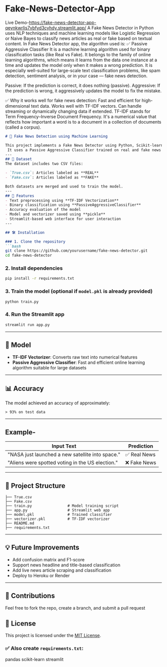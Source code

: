 # Fake-News-Detector-App

Live Demo-https://fake-news-detector-app-qeynkwrlis7vbfyd3cyhdy.streamlit.app/
A Fake News Detector in Python uses NLP techniques and machine learning models like Logistic Regression or Naive Bayes to classify news articles as real or fake based on textual content.
In Fake News Detector app, the algorithm used is:
✅ Passive Aggressive Classifier
It is a machine learning algorithm used for binary classification tasks (like Real vs Fake).
It belongs to the family of online learning algorithms, which means it learns from the data one instance at a time and updates the model only when it makes a wrong prediction.
It is especially well-suited for large-scale text classification problems, like spam detection, sentiment analysis, or in your case — fake news detection.

Passive: If the prediction is correct, it does nothing (passive).
Aggressive: If the prediction is wrong, it aggressively updates the model to fix the mistake.

✅ Why it works well for fake news detection:
Fast and efficient for high-dimensional text data.
Works well with TF-IDF vectors.
Can handle streaming or dynamically changing data if extended.
TF-IDF stands for Term Frequency–Inverse Document Frequency. It's a numerical value that reflects how important a word is to a document in a collection of documents (called a corpus).

````markdown
# 📰 Fake News Detection using Machine Learning

This project implements a Fake News Detector using Python, Scikit-learn, and Streamlit.
 It uses a Passive Aggressive Classifier trained on real and fake news datasets to classify news articles as **REAL** or **FAKE**.
---
## 📂 Dataset
The dataset includes two CSV files:

- `True.csv`: Articles labeled as **REAL**
- `Fake.csv`: Articles labeled as **FAKE**

Both datasets are merged and used to train the model.
---
## 📌 Features
- Text preprocessing using **TF-IDF Vectorization**
- Binary classification using **PassiveAggressiveClassifier**
- Accuracy evaluation of the model
- Model and vectorizer saved using **pickle**
- Streamlit-based web interface for user interaction
---

## 🛠️ Installation

### 1. Clone the repository
```bash
git clone https://github.com/yourusername/fake-news-detector.git
cd fake-news-detector
````
### 2. Install dependencies
```bash
pip install -r requirements.txt
```
### 3. Train the model (optional if `model.pkl` is already provided)

```bash
python train.py
```

### 4. Run the Streamlit app

```bash
streamlit run app.py
```

---

## 🧠 Model

* **TF-IDF Vectorizer**: Converts raw text into numerical features
* **Passive Aggressive Classifier**: Fast and efficient online learning algorithm suitable for large datasets

---

## 📊 Accuracy

The model achieved an accuracy of approximately:

```
> 93% on test data
```
---

## Example-

| Input Text                                       | Prediction  |
| ------------------------------------------------ | ----------- |
| "NASA just launched a new satellite into space." | ✅ Real News |
| "Aliens were spotted voting in the US election." | ❌ Fake News |

---

## 📁 Project Structure

```
├── True.csv
├── Fake.csv
├── train.py                # Model training script
├── app.py                  # Streamlit web app
├── model.pkl               # Trained classifier
├── vectorizer.pkl          # TF-IDF vectorizer
├── README.md
├── requirements.txt
```

---
## 💡 Future Improvements

* Add confusion matrix and F1-score
* Support news headline and title-based classification
* Add live news article scraping and classification
* Deploy to Heroku or Render
---

## 🤝 Contributions

Feel free to fork the repo, create a branch, and submit a pull request
## 📄 License
This project is licensed under the [MIT License](LICENSE).
### ✅ Also create `requirements.txt`:
pandas
scikit-learn
streamlit
